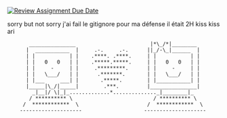 [![Review Assignment Due Date](https://classroom.github.com/assets/deadline-readme-button-22041afd0340ce965d47ae6ef1cefeee28c7c493a6346c4f15d667ab976d596c.svg)](https://classroom.github.com/a/iT8za-g6)


sorry but not sorry j'ai fail le gitignore pour ma défense il était 2H 
                      kiss kiss ari 
```
       _______________                        |*\_/*|________
      |  ___________  |     .-.     .-.      ||_/-\_|______  |
      | |           | |    .****. .****.     | |           | |
      | |   0   0   | |    .*****.*****.     | |   0   0   | |
      | |     -     | |     .*********.      | |     -     | |
      | |   \___/   | |      .*******.       | |   \___/   | |
      | |___     ___| |       .*****.        | |___________| |
      |_____|\_/|_____|        .***.         |_______________|
        _|__|/ \|_|_.............*.............._|________|_
       / ********** \                          / ********** \
     /  ************  \                      /  ************  \
    --------------------                    --------------------

```
